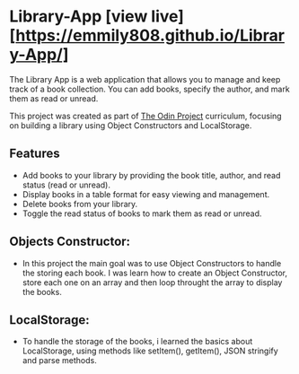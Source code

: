 # Library-App [view live][https://emmily808.github.io/Library-App/]

The Library App is a web application that allows you to manage and keep track of a book collection. You can add books, specify the author, and mark them as read or unread. 

This project was created as part of [The Odin Project](https://www.theodinproject.com/) curriculum, focusing on building a library using Object Constructors and LocalStorage.

## Features

- Add books to your library by providing the book title, author, and read status (read or unread).
- Display books in a table format for easy viewing and management.
- Delete books from your library.
- Toggle the read status of books to mark them as read or unread.

## Objects Constructor:
- In this project the main goal was to use Object Constructors to handle the storing each book. I was learn how to create an Object Constructor, store each one on an array and then loop throught the array to display the books.

## LocalStorage:
- To handle the storage of the books, i learned the basics about LocalStorage, using methods like setItem(), getItem(), JSON stringify and parse methods.
